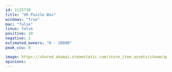 ```yaml
---
id: 1125730
title: "VR Puzzle Box"
windows: "true"
mac: "false"
linux: false
positive: 10
negative: 2
estimated_owners: "0 - 20000"
peak_ccu: 0

image: https://shared.akamai.steamstatic.com/store_item_assets/steam/apps/1125730/header.jpg?t=1574073597
opinions:
---
```

